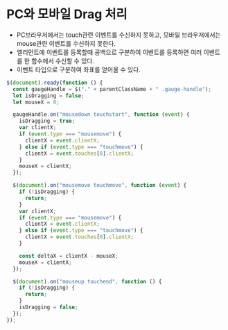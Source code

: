 # PC와 모바일 Drag 처리

- PC브라우저에서는 touch관련 이벤트를 수신하지 못하고, 모바일 브라우저에서는 mouse관련 이벤트를 수신하지 못한다.
- 엘리먼트에 이벤트를 등록할때 공백으로 구분하여 이벤트를 등록하면 여러 이벤트를 한 함수에서 수신할 수 있다.
- 이벤트 타입으로 구분하여 좌표를 얻어올 수 있다.

```js
$(document).ready(function () {
  const gaugeHandle = $("." + parentClassName + " .gauge-handle");
  let isDragging = false;
  let mouseX = 0;

  gaugeHandle.on("mousedown touchstart", function (event) {
    isDragging = true;
    var clientX;
    if (event.type === "mousemove") {
      clientX = event.clientX;
    } else if (event.type === "touchmove") {
      clientX = event.touches[0].clientX;
    }
    mouseX = clientX;
  });

  $(document).on("mousemove touchmove", function (event) {
    if (!isDragging) {
      return;
    }
    var clientX;
    if (event.type === "mousemove") {
      clientX = event.clientX;
    } else if (event.type === "touchmove") {
      clientX = event.touches[0].clientX;
    }

    const deltaX = clientX - mouseX;
    mouseX = clientX;
  });

  $(document).on("mouseup touchend", function () {
    if (!isDragging) {
      return;
    }
    isDragging = false;
  });
});
```
